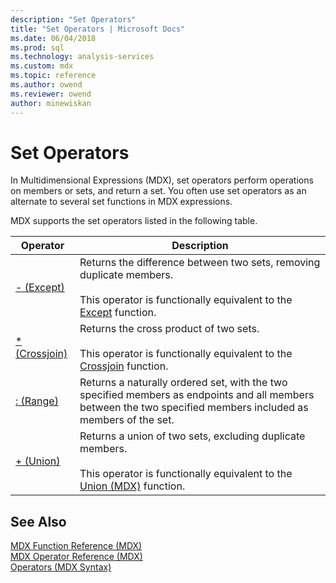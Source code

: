 ```yaml
---
description: "Set Operators"
title: "Set Operators | Microsoft Docs"
ms.date: 06/04/2018
ms.prod: sql
ms.technology: analysis-services
ms.custom: mdx
ms.topic: reference
ms.author: owend
ms.reviewer: owend
author: minewiskan
---
```

# Set Operators


  In Multidimensional Expressions (MDX), set operators perform operations on members or sets, and return a set. You often use set operators as an alternate to several set functions in MDX expressions.  
  
 MDX supports the set operators listed in the following table.  
  
|Operator|Description|  
|--------------|-----------------|  
|[- (Except)](../mdx/except-mdx-operator.md)|Returns the difference between two sets, removing duplicate members.<br /><br /> This operator is functionally equivalent to the [Except](../mdx/except-mdx-function.md) function.|  
|[* (Crossjoin)](../mdx/crossjoin-mdx-operator-reference.md)|Returns the cross product of two sets.<br /><br /> This operator is functionally equivalent to the [Crossjoin](../mdx/crossjoin-mdx.md) function.|  
|[: (Range)](../mdx/range-mdx.md)|Returns a naturally ordered set, with the two specified members as endpoints and all members between the two specified members included as members of the set.|  
|[+ (Union)](../mdx/union-mdx-operator-reference.md)|Returns a union of two sets, excluding duplicate members.<br /><br /> This operator is functionally equivalent to the [Union  &#40;MDX&#41;](../mdx/union-mdx.md) function.|  
  
## See Also  
 [MDX Function Reference &#40;MDX&#41;](../mdx/mdx-function-reference-mdx.md)   
 [MDX Operator Reference &#40;MDX&#41;](../mdx/mdx-operator-reference-mdx.md)   
 [Operators &#40;MDX Syntax&#41;](../mdx/operators-mdx-syntax.md)  
  
  
